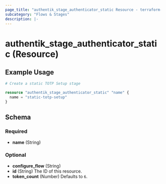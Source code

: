 ```yaml
---
page_title: "authentik_stage_authenticator_static Resource - terraform-provider-authentik"
subcategory: "Flows & Stages"
description: |-
---
```


# authentik_stage_authenticator_static (Resource)

## Example Usage

```terraform
# Create a static TOTP Setup stage

resource "authentik_stage_authenticator_static" "name" {
  name = "static-totp-setup"
}
```

<!-- schema generated by tfplugindocs -->
## Schema

### Required

- **name** (String)

### Optional

- **configure_flow** (String)
- **id** (String) The ID of this resource.
- **token_count** (Number) Defaults to `6`.
